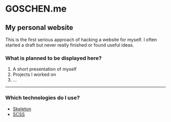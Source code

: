 # GOSCHEN.me
## My personal website

This is the first serious approach of hacking a website for myself.
I often started a draft but never really finished or found useful ideas.

### What is planned to be displayed here?
1. A short presentation of myself
2. Projects I worked on
3. ...

***

### Which technologies do I use?
 - [Skeleton][6c9ec91b]
 - [SCSS][7c8e134e]

  [6c9ec91b]: http://getskeleton.com/ "getSkeleton"
  [7c8e134e]: http://sass-lang.com/ "SCSS"

